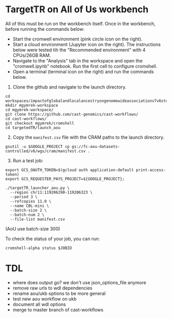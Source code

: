 # TargetTR on All of Us workbench

All of this must be run on the workbench itself. Once in the workbench, before running the commands below:

* Start the cromwell environment (pink circle icon on the right).
* Start a cloud environment (Jupyter icon on the right). The instructions below were tested tih the "Recommended environment" with 4 CPUs/26GB RAM.
* Navigate to the "Analysis" tab in the workspace and open the "cromwell.ipynb" notebook. Run the first cell to configure cromshell. 
* Open a terminal (terminal icon on the right) and run the commands below.
 
1. Clone the github and navigate to the launch directory.

```
cd workspaces/impactofglobalandlocalancestryongenomewideassociationv7v6studies
mkdir mgymrek-workspace
cd mgymrek-workspace/
git clone https://github.com/cast-genomics/cast-workflows/
cd cast-workflows/
git checkout mgymrek/cromshell
cd targetedTR/launch_aou
```

2. Copy the `manifest.csv` file with the CRAM paths to the launch directory.
```
gsutil -u $GOOGLE_PROJECT cp gs://fc-aou-datasets-controlled/v6/wgs/cram/manifest.csv .
```

3. Run a test job:

```
export GCS_OAUTH_TOKEN=$(gcloud auth application-default print-access-token)
export GCS_REQUESTER_PAYS_PROJECT=${GOOGLE_PROJECT};

./targetTR_launcher_aou.py \
  --region chr11:119206290-119206323 \
  --period 3 \
  --refcopies 11.0 \
  --name CBL-mini \
  --batch-size 2 \
  --batch-num 2 \
  --file-list manifest.csv
```
(AoU use batch-size 300)

To check the status of your job, you can run:
```
cromshell-alpha status $JOBID
```

# TDL

* where does output go? we don't use json_options_file anymore
* remove raw urls to wdl dependencies
* rename aou/ukb options to be more general
* test new aou workflow on ukb
* document all wdl options
* merge to master branch of cast-workflows